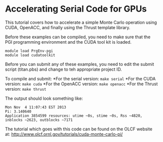 Accelerating Serial Code for GPUs
=====================================
This tutorial covers how to accelerate a simple Monte Carlo operation using CUDA, OpenACC, and finally using the Thrust template library.

Before these examples can be compiled, you need to make sure that the PGI programming environment and the CUDA tool kit is loaded.

```
module load PrgEnv-pgi
module load cudatoolkit
```
Before you can submit any of these examples, you need to edit the submit script (titan.pbs) and change <PROJID> to teh appropriate project ID.

To compile and submit:
*For the serial version: `make serial`
*For the CUDA version: `make cuda`
*For the OpenACC version: `make openacc`
*For the Thrust version: `make thrust`

The output should look something like:

```
Mon Nov  4 11:07:43 EST 2013
Pi: 3.140640
Application 3854599 resources: utime ~0s, stime ~0s, Rss ~4820, inblocks ~2623, outblocks ~7171
```

The tutorial which goes with this code can be found on the OLCF website at: http://www.olcf.ornl.gov/tutorials/cuda-monte-carlo-pi/
